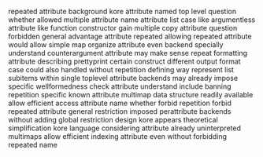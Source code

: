 repeated attribute background kore attribute named top level question whether allowed multiple attribute name attribute list case like argumentless attribute like function constructor gain multiple copy attribute question forbidden general advantage attribute repeated allowing repeated attribute would allow simple map organize attribute even backend specially understand counterargument attribute may make sense repeat formatting attribute describing prettyprint certain construct different output format case could also handled without repetition defining way represent list subitems within single toplevel attribute backends may already impose specific wellformedness check attribute understand include banning repetition specific known attribute multimap data structure readily available allow efficient access attribute name whether forbid repetition forbid repeated attribute general restriction imposed perattribute backends without adding global restriction design kore appears theoretical simplification kore language considering attribute already uninterpreted multimaps allow efficient indexing attribute even without forbidding repeated name